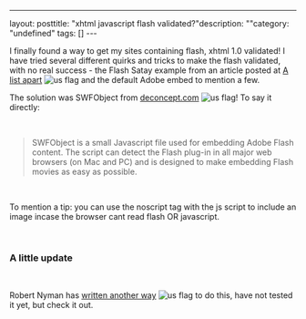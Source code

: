 --- 
layout: posttitle: "xhtml javascript flash validated?"description: ""category: "undefined" tags: [] --- <p>I finally found a way to get my sites containing flash, xhtml 1.0 validated! I have tried several different quirks and tricks to make the flash validated, with no real success - the Flash Satay example from an article posted at <a href="http://www.alistapart.com/articles/flashsatay/">A list apart</a> <img src="http://cdn.umedia.no/img/flag/us.png" alt="us flag"/> and  the default Adobe embed to mention a few.</p> <p>The solution was SWFObject from <a href="http://blog.deconcept.com/swfobject/">deconcept.com</a> <img src="http://cdn.umedia.no/img/flag/us.png" alt="us flag"/>! To say it directly:</p> <br/><blockquote>SWFObject is a small Javascript file used for embedding Adobe Flash content. The script can detect the Flash plug-in in all major web browsers (on Mac and PC) and is designed to make embedding Flash movies as easy as possible.</blockquote><br/><p>To mention a tip: you can use the noscript tag with the js script to include an image incase the browser cant read flash OR javascript.</p><br/><h3>A little update</h3><br/><p>Robert Nyman has <a href="http://www.robertnyman.com/2007/02/01/how-to-write-valid-htmlxhtml-code-to-include-flash/">written another way</a> <img src="http://cdn.umedia.no/img/flag/us.png" alt="us flag"/> to do this, have not tested it yet, but check it out.</p>